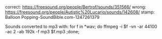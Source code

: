 correct: https://freesound.org/people/Bertrof/sounds/351566/
wrong: https://freesound.org/people/Autistic%20Lucario/sounds/142608/
stamp: Balloon Popping-SoundBible.com-1247261379

Sounds converted to mp3 with:
for f in *wav; do ffmpeg -i $f -vn -ar 44100 -ac 2 -ab 192k -f mp3 $f.mp3 ;done;


